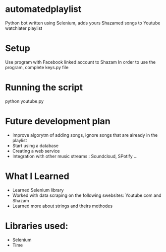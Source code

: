 # automatedplaylist
Python bot written using Selenium, adds yours Shazamed songs to Youtube watchlater playlist

# Setup
Use program with Facebook linked account to Shazam
In order to use the program, complete keys.py file

# Running the script
python youtube.py

# Future development plan

* Improve algorytm of adding songs, ignore songs that are already in the playlist  
* Start using a database
* Creating a web service
* Integration with other music streams : Soundcloud, SPotify ...

# What I Learned

* Learned Selenium library 
* Worked with data scraping on the following swebsites: Youtube.com and Shazam
* Learned more about strings and theirs mothodes


# Libraries used:
* Selenium
* Time


